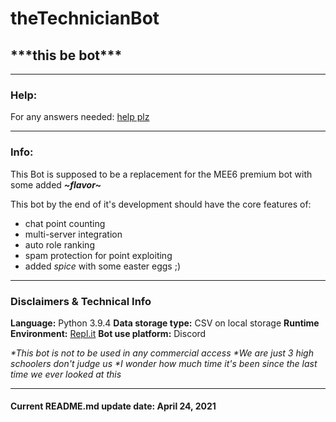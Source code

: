 # theTechnicianBot
## **\*\*\*this be bot\*\*\***

----

### Help:
For any answers needed: [help plz](https://stackoverflow.com/)

----

### Info:
This Bot is supposed to be a replacement for the MEE6 premium bot with some added ***\~flavor\~***


This bot by the end of it's development should have the core features of:
- chat point counting
- multi-server integration
- auto role ranking
- spam protection for point exploiting
- added *spice* with some easter eggs ;)

----

### Disclaimers & Technical Info

**Language:** Python 3.9.4
**Data storage type:** CSV on local storage
**Runtime Environment:** [Repl.it](https://replit.com/)
**Bot use platform:** Discord

*\*This bot is not to be used in any commercial access*
*\*We are just 3 high schoolers don't judge us*
*\*I wonder how much time it's been since the last time we ever looked at this*

----

#### Current README.md update date: April 24, 2021
